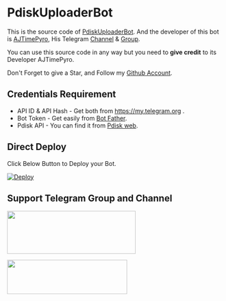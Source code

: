 # PdiskUploaderBot

This is the source code of [PdiskUploaderBot](http://t.me/roypdiskbot).
And the developer of this bot is [AJTimePyro](https://t.me/Moviezbarn), His Telegram [Channel](http://t.me/Moviezbarn) & [Group](http://t.me/Moviezbarn).

You can use this source code in any way but you need to **give credit** to its
Developer AJTimePyro.

Don't Forget to give a Star, and Follow my [Github Account](https://github.com/royfds/PdiskUploaderBot).


## Credentials Requirement
* API ID & API Hash - Get both from https://my.telegram.org .
* Bot Token - Get easily from [Bot Father](https://t.me/BotFather).
* Pdisk API - You can find it from [Pdisk web](https://www.pdisk.net/use-api).


## Direct Deploy
Click Below Button to Deploy your Bot.

[![Deploy](https://www.herokucdn.com/deploy/button.svg)](https://heroku.com/deploy?template=https://github.com/royfds/PdiskUploaderBot)

## Support Telegram Group and Channel

<a href="http://t.me/Moviezbarn"><img src="https://smartiblogster.com/wp-content/uploads/2021/03/smartiblogster-iblogster-join-telegram-channel.png" style="width: 300px; height: 100px"></a>

<a href="http://t.me/Moviezbarn"><img src="https://www.pngitem.com/pimgs/m/214-2144731_groups-on-telegram-telegram-group-link-png-transparent.png" style="width: 280px; height: 80px"></a>
